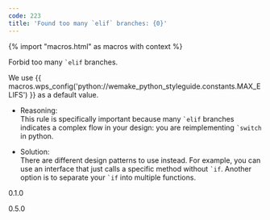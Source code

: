 ```yaml
---
code: 223
title: 'Found too many `elif` branches: {0}'
---
```


{% import "macros.html" as macros with context %}

Forbid too many `` `elif `` branches.

We use {{ macros.wps_config('python://wemake_python_styleguide.constants.MAX_ELIFS') }} as a
default value.

  - Reasoning:  
    This rule is specifically important because many `` `elif ``
    branches indicates a complex flow in your design: you are
    reimplementing `` `switch `` in python.

  - Solution:  
    There are different design patterns to use instead. For example, you
    can use an interface that just calls a specific method without
    `` `if ``. Another option is to separate your `` `if `` into
    multiple functions.

<div class="versionadded">

0.1.0

</div>

<div class="versionchanged">

0.5.0

</div>